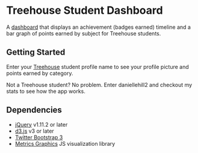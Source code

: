 # Treehouse Student Dashboard

A [dashboard](http://danie11edotcom.github.io/TreehousePoints/) that displays an achievement (badges earned) timeline and a bar graph of points earned by subject for Treehouse students.

## Getting Started
Enter your [Treehouse](https://teamtreehouse.com) student profile name to see your profile picture and points earned by category.

Not a Treehouse student? No problem. Enter daniellehill2 and checkout my stats to see how the app works.

## Dependencies
- [jQuery](http://jquery.com/) v1.11.2 or later
- [d3.js](http://d3js.org/) v3 or later
- [Twitter Bootstrap 3](http://getbootstrap.com/)
- [Metrics Graphics](http://metricsgraphicsjs.org/) JS visualization library
